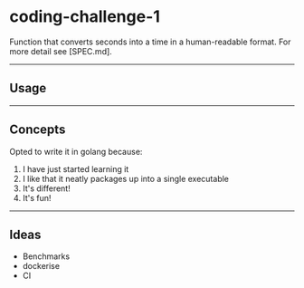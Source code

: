 # coding-challenge-1

Function that converts seconds into a time in a human-readable format. For more detail see [SPEC.md].

---

## Usage 

---

## Concepts 

Opted to write it in golang because:

1. I have just started learning it
2. I like that it neatly packages up into a single executable
3. It's different!
4. It's fun!

---

## Ideas

- Benchmarks
- dockerise
- CI